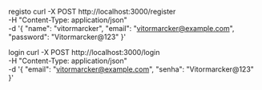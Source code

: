 registo
curl -X POST http://localhost:3000/register \
-H "Content-Type: application/json" \
-d '{
      "name": "vitormarcker",
      "email": "vitormarcker@example.com",
      "password": "Vitormarcker@123"
    }'

login
curl -X POST http://localhost:3000/login \
-H "Content-Type: application/json" \
-d '{
      "email": "vitormarcker@example.com",
      "senha": "Vitormarcker@123"
    }'